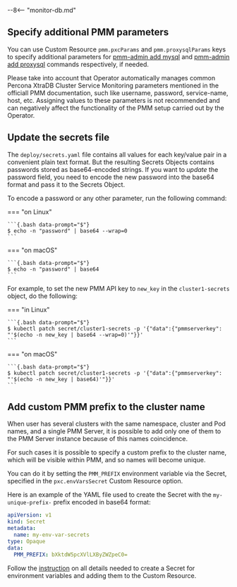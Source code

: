 --8<-- "monitor-db.md"

## Specify additional PMM parameters

You can use Custom Resource `pmm.pxcParams` and `pmm.proxysqlParams` keys to
specify additional parameters for [pmm-admin add mysql](https://www.percona.com/doc/percona-monitoring-and-management/2.x/setting-up/client/mysql.html#adding-mysql-service-monitoring) and
[pmm-admin add proxysql](https://www.percona.com/doc/percona-monitoring-and-management/2.x/setting-up/client/proxysql.html)
commands respectively, if needed.

Please take into account that Operator automatically manages common Percona
XtraDB Cluster Service Monitoring parameters mentioned in the officiall PMM
documentation, such like username, password, service-name, host, etc. Assigning
values to these parameters is not recommended and can negatively affect the
functionality of the PMM setup carried out by the Operator.

## Update the secrets file

The `deploy/secrets.yaml` file contains all values for each key/value pair in a
convenient plain text format. But the resulting Secrets Objects contains
passwords stored as base64-encoded strings. If you want to *update* the password
field, you need to encode the new password into the base64 format and pass it to
the Secrets Object.

To encode a password or any other parameter, run the following command:

=== "on Linux" 

    ```{.bash data-prompt="$"} 
    $ echo -n "password" | base64 --wrap=0
    ``` 

=== "on macOS" 

    ```{.bash data-prompt="$"} 
    $ echo -n "password" | base64
    ```

For example, to set the new PMM API key to `new_key` in the `cluster1-secrets`
object, do the following:

=== "in Linux"

    ```{.bash data-prompt="$"}
    $ kubectl patch secret/cluster1-secrets -p '{"data":{"pmmserverkey": "'$(echo -n new_key | base64 --wrap=0)'"}}'
    ```

=== "on macOS"

    ```{.bash data-prompt="$"}
    $ kubectl patch secret/cluster1-secrets -p '{"data":{"pmmserverkey": "'$(echo -n new_key | base64)'"}}'
    ```

## Add custom PMM prefix to the cluster name

When user has several clusters with the same namespace, cluster and Pod names,
and a single PMM Server, it is possible to add only one of them to the PMM
Server instance because of this names coincidence.

For such cases it is possible to specify a custom prefix to the cluster name,
which will be visible within PMM, and so names will become unique.

You can do it by setting the `PMM_PREFIX` environment variable via the Secret,
specified in the `pxc.envVarsSecret` Custom Resource option.

Here is an example of the YAML file used to create the Secret with the
`my-unique-prefix-` prefix encoded in base64 format:

```yaml
apiVersion: v1
kind: Secret
metadata:
  name: my-env-var-secrets
type: Opaque
data:
  PMM_PREFIX: bXktdW5pcXVlLXByZWZpeC0=
```

Follow the [instruction](containers-conf.md) on all details needed to create a
Secret for environment variables and adding them to the Custom Resource.

